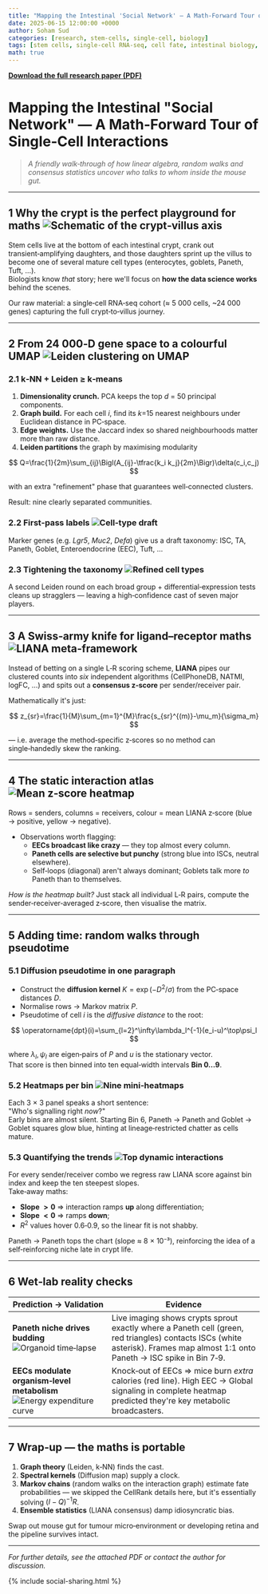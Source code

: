 ```yaml
---
title: "Mapping the Intestinal 'Social Network' — A Math‑Forward Tour of Single‑Cell Interactions"
date: 2025-06-15 12:00:00 +0000
author: Soham Sud
categories: [research, stem-cells, single-cell, biology]
tags: [stem cells, single-cell RNA-seq, cell fate, intestinal biology, research]
math: true
---
```


**[Download the full research paper (PDF)](/M2R%20Research%20Project.pdf)**

# Mapping the Intestinal "Social Network" — A Math‑Forward Tour of Single‑Cell Interactions

> *A friendly walk‑through of how linear algebra, random walks and consensus statistics uncover who talks to whom inside the mouse gut.*

---

## 1 Why the crypt is the perfect playground for maths ![Schematic of the crypt‑villus axis](/assets/img/biology-graphs/intestine_model.png)

Stem cells live at the bottom of each intestinal crypt, crank out transient‑amplifying daughters, and those daughters sprint up the villus to become one of several mature cell types (enterocytes, goblets, Paneth, Tuft, …).  
Biologists know *that* story; here we'll focus on **how the data science works** behind the scenes.

Our raw material: a single‑cell RNA‑seq cohort (≈ 5 000 cells, ~24 000 genes) capturing the full crypt‑to‑villus journey.

---

## 2 From 24 000‑D gene space to a colourful UMAP ![Leiden clustering on UMAP](/assets/img/biology-graphs/leiden_clustering.png)

### 2.1 k‑NN + Leiden ≥ k‑means  

1. **Dimensionality crunch.**  PCA keeps the top *d* = 50 principal components.  
2. **Graph build.** For each cell *i*, find its *k*=15 nearest neighbours under Euclidean distance in PC‑space.  
3. **Edge weights.** Use the Jaccard index so shared neighbourhoods matter more than raw distance.  
4. **Leiden partitions** the graph by maximising modularity  

$$
Q=\frac{1}{2m}\sum_{ij}\Bigl(A_{ij}-\tfrac{k_i k_j}{2m}\Bigr)\delta(c_i,c_j)
$$

with an extra "refinement" phase that guarantees well‑connected clusters.

Result: nine clearly separated communities.  

### 2.2 First‑pass labels ![Cell‑type draft](/assets/img/biology-graphs/intestine_cell_type.png)  

Marker genes (e.g. *Lgr5*, *Muc2*, *Defa*) give us a draft taxonomy: ISC, TA, Paneth, Goblet, Enteroendocrine (EEC), Tuft, …  

### 2.3 Tightening the taxonomy ![Refined cell types](/assets/img/biology-graphs/refined_cell_types.png)

A second Leiden round on each broad group + differential‑expression tests cleans up stragglers — leaving a high‑confidence cast of seven major players.

---

## 3 A Swiss‑army knife for ligand–receptor maths ![LIANA meta‑framework](/assets/img/biology-graphs/liana.png)

Instead of betting on a single L‑R scoring scheme, **LIANA** pipes our clustered counts into *six* independent algorithms (CellPhoneDB, NATMI, logFC, …) and spits out a **consensus z‑score** per sender/receiver pair.

Mathematically it's just:

$$
z_{sr}=\frac{1}{M}\sum_{m=1}^{M}\frac{s_{sr}^{(m)}-\mu_m}{\sigma_m}
$$

— i.e. average the method‑specific z‑scores so no method can single‑handedly skew the ranking.

---

## 4 The static interaction atlas ![Mean z‑score heatmap](/assets/img/biology-graphs/complete_heatmap.png)

Rows = senders, columns = receivers, colour = mean LIANA z‑score (blue → positive, yellow → negative).

* Observations worth flagging:
  * **EECs broadcast like crazy** — they top almost every column.
  * **Paneth cells are selective but punchy** (strong blue into ISCs, neutral elsewhere).
  * Self‑loops (diagonal) aren't always dominant; Goblets talk more *to* Paneth than to themselves.

*How is the heatmap built?* Just stack all individual L‑R pairs, compute the sender‑receiver‑averaged z‑score, then visualise the matrix.

---

## 5 Adding time: random walks through pseudotime

### 5.1 Diffusion pseudotime in one paragraph

* Construct the **diffusion kernel** $K=\exp(-D^2/\sigma)$ from the PC‑space distances $D$.  
* Normalise rows → Markov matrix $P$.  
* Pseudotime of cell *i* is the *diffusive distance* to the root:

$$
\operatorname{dpt}(i)=\sum_{l=2}^\infty\lambda_l^{-1}(e_i-u)^\top\psi_l
$$

where $\lambda_l,\psi_l$ are eigen‑pairs of $P$ and $u$ is the stationary vector.  
That score is then binned into ten equal‑width intervals **Bin 0…9**.

### 5.2 Heatmaps per bin ![Nine mini‑heatmaps](/assets/img/biology-graphs/cell_cell_heatmap.png)

Each 3 × 3 panel speaks a short sentence:  
"Who's signalling right *now*?"  
Early bins are almost silent. Starting Bin 6, Paneth → Paneth and Goblet → Goblet squares glow blue, hinting at lineage‑restricted chatter as cells mature.

### 5.3 Quantifying the trends ![Top dynamic interactions](/assets/img/biology-graphs/top_cell_cell.png)

For every sender/receiver combo we regress raw LIANA score against bin index and keep the ten steepest slopes.  
Take‑away maths:

* **Slope $>0$** ⇒ interaction ramps **up** along differentiation;  
* **Slope $<0$** ⇒ ramps **down**;  
* $R^2$ values hover 0.6‑0.9, so the linear fit is not shabby.

Paneth → Paneth tops the chart (slope ≈ 8 × 10⁻³), reinforcing the idea of a self‑reinforcing niche late in crypt life.

---

## 6 Wet‑lab reality checks

| Prediction → Validation | Evidence |
|---|---|
| **Paneth niche drives budding** ![Organoid time‑lapse](/assets/img/biology-graphs/real_stem_paneth.png) | Live imaging shows crypts sprout exactly where a Paneth cell (green, red triangles) contacts ISCs (white asterisk). Frames map almost 1:1 onto Paneth → ISC spike in Bin 7‑9. |
| **EECs modulate organism‑level metabolism** ![Energy expenditure curve](/assets/img/biology-graphs/enteroendocrine_paper.png) | Knock‑out of EECs ⇒ mice burn *extra* calories (red line). High EEC → Global signaling in complete heatmap predicted they're key metabolic broadcasters. |

---

## 7 Wrap‑up — the maths is portable

1. **Graph theory** (Leiden, k‑NN) finds the cast.  
2. **Spectral kernels** (Diffusion map) supply a clock.  
3. **Markov chains** (random walks on the interaction graph) estimate fate probabilities — we skipped the CellRank details here, but it's essentially solving $(I-Q)^{-1}R$.  
4. **Ensemble statistics** (LIANA consensus) damp idiosyncratic bias.

Swap out mouse gut for tumour micro‑environment or developing retina and the pipeline survives intact.

---

*For further details, see the attached PDF or contact the author for discussion.*

{% include social-sharing.html %} 